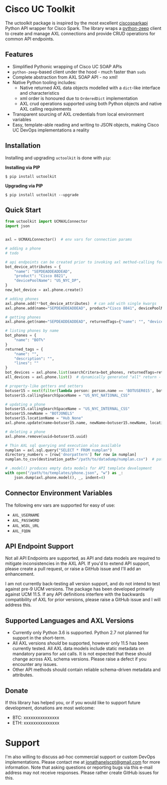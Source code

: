 # Cisco UC Toolkit

The uctoolkit package is inspired by the most excellent [ciscosparkapi](https://github.com/CiscoDevNet/ciscosparkapi)
Python API wrapper for Cisco Spark.  The library wraps a 
[python-zeep](https://github.com/mvantellingen/python-zeep) client to create and manage 
AXL connections and provide CRUD operations for common API endpoints.


## Features

 - Simplified Pythonic wrapping of Cisco UC SOAP APIs
 - `python-zeep`-based client under the hood - much faster than `suds`
 - Complete abstraction from AXL SOAP API - no xml!
 - Native Python tooling includes:
   - Native returned AXL data objects modelled with a `dict`-like interface and characteristics
   - xml order is honoured due to `OrderedDict` implementation
   - AXL crud operations supported using both Python objects and native AXL calling requirements
 - Transparent sourcing of AXL credentials from local environment variables
 - Easy, template-able reading and writing to JSON objects, making Cisco UC DevOps implementations a reality
 
  
## Installation

Installing and upgrading `uctoolkit` is done with `pip`:

**Installing via PIP**

    $ pip install uctoolkit

**Upgrading via PIP**

    $ pip install uctoolkit --upgrade
    

## Quick Start

```python
from uctoolkit import UCMAXLConnector
import json


axl = UCMAXLConnector()  # env vars for connection params

# adding a phone
# todo

# api endpoints can be created prior to invoking axl method-calling for pre-processing
bot_device_attributes = {
    "name": "SEPDEADDEADDEAD",
    "product": "Cisco 8821",
    "devicePoolName": "US_NYC_DP",
}
new_bot_device = axl.phone.create()

# adding phones
axl.phone.add(**bot_device_attributes)  # can add with single kwargs
axl.phone.add(name="SEPDEADDEADDEAD", product="Cisco 8841", devicePoolName="US_NYC_DP")  # minimalistic add

# getting phones
axl.phone.get(name="SEPDEADDEADDEAD", returnedTags={"name": "", "devicePoolName": "", "callingSearchSpaceName": ""})

# listing phones by name
bot_phones = {
    "name": "BOT%"
}
returned_tags = {
    "name": "",
    "description": "",
    "lines": ""
}
bot_devices = axl.phone.list(searchCritera=bot_phones, returnedTags=returned_tags)  # explicit search and return definitions
all_devices = axl.phone.list()  # dynamically generated "all" return - use sparingly for large data sets!

# property-like getters and setters
botuser15 = next(filter(lambda person: person.name == 'BOTUSER015', bot_devices))
botuser15.callingSearchSpaceName = "US_NYC_NATIONAL_CSS"

# updating a phone
botuser15.callingSearchSpaceName = "US_NYC_INTERNAL_CSS"
botuser15.newName = "BOTJONELS"
botuser15.locationName = "Hub_None"
axl.phone.update(name=botuser15.name, newName=botuser15.newName, locationName=botuser15.locationName)

# deleting a phone
axl.phone.remove(uuid=botuser15.uuid) 

# Thin AXL sql querying and execution also available
numplan = axl.sql.query("SELECT * FROM numplan")
directory_numbers = [row['dnorpattern'] for row in numplan]
numplan.to_csv(destination_path="/path/to/datadump/numplan.csv")  # pathlib also supported

# .model() produces empty data models for API template development
with open("/path/to/templates/phone.json", "w") as _:
    json.dump(axl.phone.model(), _, indent=4)
```


## Connector Environment Variables
 
 The following env vars are supported for easy of use:
 
 - `AXL_USERNAME`
 - `AXL_PASSWORD`
 - `AXL_WSDL_URL`
 - `AXL_FQDN`


## API Endpoint Support

Not all API Endpoints are supported, as API and data models are required to mitigate inconsistencies in the 
AXL API.  If you'd to extend API support, please create a pull request, or raise a GitHub issue and I'll add
an enhancement.

I am not currently back-testing all version support, and do not intend to test against pre-9 UCM versions.  The package
has been developed primarily against UCM 11.5.  If any API definitions interfere with the backwards compatibility of
AXL for prior versions, please raise a GitHub issue and I will address this.

 
## Supported Languages and AXL Versions

 - Currently only Python 3.6 is supported.   Python 2.7 not planned for support in the short-term.
 - All AXL versions *should* be supported, however only 11.5 has been currently tested.  All
   AXL data models include static metadata on mandatory params for `add` calls.  It  is 
   not expected that these should change across AXL schema versions.  Please raise a defect 
   if you encounter any issues.
 - Other API methods should contain reliable schema-driven metadata and attributes.
 
 
## Donate
 
If this library has helped you, or if you would like to support future development, 
donations are most welcome:

 - BTC: xxxxxxxxxxxxxxx
 - ETH: xxxxxxxxxxxxxxx
 
 
# Support
 
I'm also willing to discuss ad-hoc commercial support or custom DevOps implementations.
Please contact me at [jonathanelscpt@gmail.com](mailto:jonathanelscpt@gmail.com) for more information. 
Note that asking questions or reporting bugs via this e-mail address may not receive responses.
Please rather create GitHub issues for this.
 